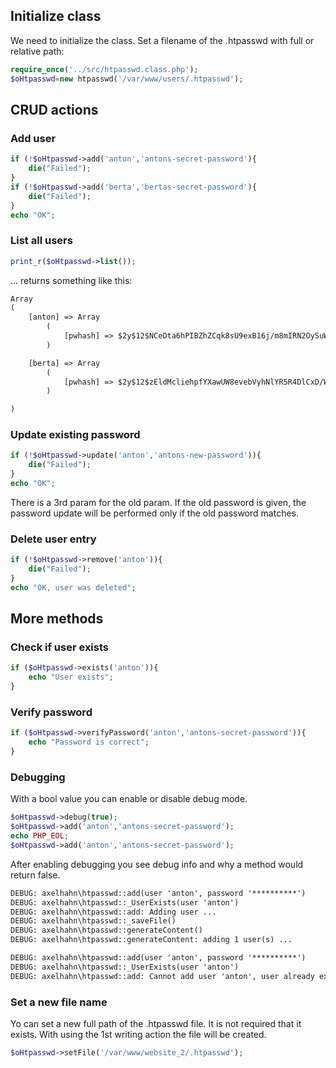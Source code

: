 ## Initialize class

We need to initialize the class.
Set a filename of the .htpasswd with full or relative path:

```php
require_once('../src/htpasswd.class.php');
$oHtpasswd=new htpasswd('/var/www/users/.htpasswd');
```

## CRUD actions

### Add user

```php
if (!$oHtpasswd->add('anton','antons-secret-password'){
    die("Failed");
}
if (!$oHtpasswd->add('berta','bertas-secret-password'){
    die("Failed");
}
echo "OK";
```

### List all users

```php
print_r($oHtpasswd->list());
```

... returns something like this:

```txt
Array
(
    [anton] => Array
        (
            [pwhash] => $2y$12$NCeDta6hPIBZhZCqk8sU9exB16j/m8mIRN2OySuWz2FVwlhmLWkey
        )

    [berta] => Array
        (
            [pwhash] => $2y$12$zEldMcliehpfYXawUW8evebVyhNlYR5R4DlCxD/WPK6DReKSorsMO
        )

)
```

### Update existing password

```php
if (!$oHtpasswd->update('anton','antons-new-password')){
    die("Failed");
}
echo "OK";
```

There is a 3rd param for the old param.
If the old password is given, the password update will be performed only if the old password matches.

### Delete user entry

```php
if (!$oHtpasswd->remove('anton')){
    die("Failed");
}
echo "OK, user was deleted";
```

## More methods

### Check if user exists

```php
if ($oHtpasswd->exists('anton')){
    echo "User exists";
}
```

### Verify password

```php
if ($oHtpasswd->verifyPassword('anton','antons-secret-password')){
    echo "Password is correct";
}
```

### Debugging

With a bool value you can enable or disable debug mode. 

```php
$oHtpasswd->debug(true);
$oHtpasswd->add('anton','antons-secret-password');
echo PHP_EOL;
$oHtpasswd->add('anton','antons-secret-password');
```

After enabling debugging you see debug info and why a method would return false.

```txt
DEBUG: axelhahn\htpasswd::add(user 'anton', password '**********')
DEBUG: axelhahn\htpasswd::_UserExists(user 'anton')
DEBUG: axelhahn\htpasswd::add: Adding user ...
DEBUG: axelhahn\htpasswd::_saveFile()
DEBUG: axelhahn\htpasswd::generateContent()
DEBUG: axelhahn\htpasswd::generateContent: adding 1 user(s) ...

DEBUG: axelhahn\htpasswd::add(user 'anton', password '**********')
DEBUG: axelhahn\htpasswd::_UserExists(user 'anton')
DEBUG: axelhahn\htpasswd::add: Cannot add user 'anton', user already exists
```

### Set a new file name

Yo can set a new full path of the .htpasswd file. It is not required that it exists. With using the 1st writing action the file will be created.

```php
$oHtpasswd->setFile('/var/www/website_2/.htpasswd');
```
